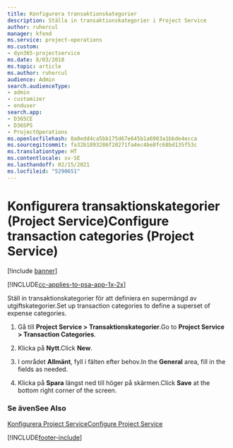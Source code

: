 ```yaml
---
title: Konfigurera transaktionskategorier
description: Ställa in transaktionskategorier i Project Service
author: ruhercul
manager: kfend
ms.service: project-operations
ms.custom:
- dyn365-projectservice
ms.date: 8/03/2018
ms.topic: article
ms.author: ruhercul
audience: Admin
search.audienceType:
- admin
- customizer
- enduser
search.app:
- D365CE
- D365PS
- ProjectOperations
ms.openlocfilehash: 8a0edd4ca5bb175d67e645b1a6903a1bbde4ecca
ms.sourcegitcommit: fa32b1893286f20271fa4ec4be8fc68bd135f53c
ms.translationtype: HT
ms.contentlocale: sv-SE
ms.lasthandoff: 02/15/2021
ms.locfileid: "5290651"
---
```

# <a name="configure-transaction-categories-project-service"></a><span data-ttu-id="7fe18-103">Konfigurera transaktionskategorier (Project Service)</span><span class="sxs-lookup"><span data-stu-id="7fe18-103">Configure transaction categories (Project Service)</span></span>

[!include [banner](../includes/psa-now-project-operations.md)]

[!INCLUDE[cc-applies-to-psa-app-1x-2x](../includes/cc-applies-to-psa-app-1x-2x.md)]

<span data-ttu-id="7fe18-104">Ställ in transaktionskategorier för att definiera en supermängd av utgiftskategorier.</span><span class="sxs-lookup"><span data-stu-id="7fe18-104">Set up transaction categories to define a superset of expense categories.</span></span>  
  
1.  <span data-ttu-id="7fe18-105">Gå till **Project Service > Transaktionskategorier**.</span><span class="sxs-lookup"><span data-stu-id="7fe18-105">Go to **Project Service > Transaction Categories**.</span></span>  
  
2.  <span data-ttu-id="7fe18-106">Klicka på **Nytt**.</span><span class="sxs-lookup"><span data-stu-id="7fe18-106">Click **New**.</span></span>  
  
3.  <span data-ttu-id="7fe18-107">I området **Allmänt**, fyll i fälten efter behov.</span><span class="sxs-lookup"><span data-stu-id="7fe18-107">In the **General** area, fill in the fields as needed.</span></span>  
  
4.  <span data-ttu-id="7fe18-108">Klicka på **Spara** längst ned till höger på skärmen.</span><span class="sxs-lookup"><span data-stu-id="7fe18-108">Click **Save** at the bottom right corner of the screen.</span></span>  
  
### <a name="see-also"></a><span data-ttu-id="7fe18-109">Se även</span><span class="sxs-lookup"><span data-stu-id="7fe18-109">See Also</span></span>  
 [<span data-ttu-id="7fe18-110">Konfigurera Project Service</span><span class="sxs-lookup"><span data-stu-id="7fe18-110">Configure Project Service</span></span>](../psa/configure.md)


[!INCLUDE[footer-include](../includes/footer-banner.md)]
